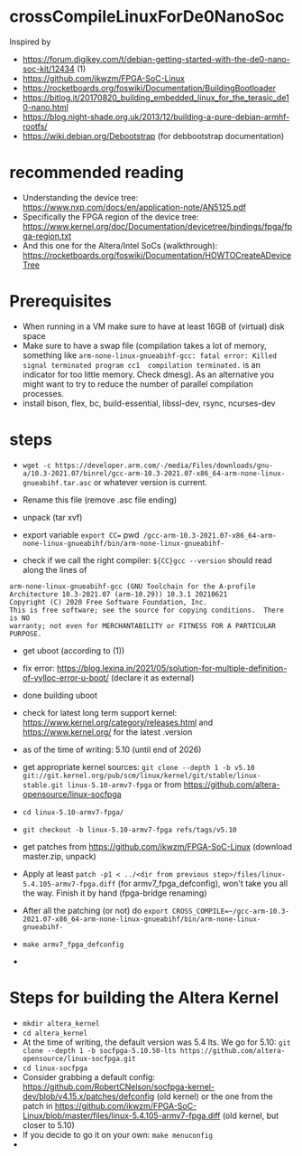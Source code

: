 # crossCompileLinuxForDe0NanoSoc
Inspired by
- https://forum.digikey.com/t/debian-getting-started-with-the-de0-nano-soc-kit/12434 (1)
- https://github.com/ikwzm/FPGA-SoC-Linux
- https://rocketboards.org/foswiki/Documentation/BuildingBootloader
- https://bitlog.it/20170820_building_embedded_linux_for_the_terasic_de10-nano.html
- https://blog.night-shade.org.uk/2013/12/building-a-pure-debian-armhf-rootfs/
- https://wiki.debian.org/Debootstrap (for debbootstrap documentation)

# recommended reading 
- Understanding the device tree: https://www.nxp.com/docs/en/application-note/AN5125.pdf
- Specifically the FPGA region of the device tree: https://www.kernel.org/doc/Documentation/devicetree/bindings/fpga/fpga-region.txt
- And this one for the Altera/Intel SoCs (walkthrough): https://rocketboards.org/foswiki/Documentation/HOWTOCreateADeviceTree

# Prerequisites
- When running in a VM make sure to have at least 16GB of (virtual) disk space
- Make sure to have a swap file (compilation takes a lot of memory, something like ```arm-none-linux-gnueabihf-gcc: fatal error: Killed signal terminated program cc1 
compilation terminated.``` is an indicator for too little memory. Check dmesg). As an alternative you might want to try to reduce the number of parallel compilation processes. 
- install bison, flex, bc, build-essential, libssl-dev, rsync, ncurses-dev


# steps
- `wget -c https://developer.arm.com/-/media/Files/downloads/gnu-a/10.3-2021.07/binrel/gcc-arm-10.3-2021.07-x86_64-arm-none-linux-gnueabihf.tar.asc` or whatever version is current.

- Rename this file (remove .asc file ending)

- unpack (tar xvf)

- export variable `export CC=` pwd` /gcc-arm-10.3-2021.07-x86_64-arm-none-linux-gnueabihf/bin/arm-none-linux-gnueabihf-`
- check if we call the right compiler: `${CC}gcc --version`
should read along the lines of 
```
arm-none-linux-gnueabihf-gcc (GNU Toolchain for the A-profile Architecture 10.3-2021.07 (arm-10.29)) 10.3.1 20210621
Copyright (C) 2020 Free Software Foundation, Inc.
This is free software; see the source for copying conditions.  There is NO
warranty; not even for MERCHANTABILITY or FITNESS FOR A PARTICULAR PURPOSE.

```

- get uboot (according to (1))
- fix error: https://blog.lexina.in/2021/05/solution-for-multiple-definition-of-yylloc-error-u-boot/ (declare it as external)
- done building uboot

- check for latest long term support kernel: https://www.kernel.org/category/releases.html and https://www.kernel.org/ for the latest .version
- as of the time of writing: 5.10 (until end of 2026)
- get appropriate kernel sources: `git clone --depth 1 -b v5.10 git://git.kernel.org/pub/scm/linux/kernel/git/stable/linux-stable.git linux-5.10-armv7-fpga` or from  https://github.com/altera-opensource/linux-socfpga
- `cd linux-5.10-armv7-fpga/`
- `git checkout -b linux-5.10-armv7-fpga refs/tags/v5.10`
- get patches from https://github.com/ikwzm/FPGA-SoC-Linux (download master.zip, unpack)
- Apply at least `patch -p1 < ../<dir from previous step>/files/linux-5.4.105-armv7-fpga.diff` (for armv7_fpga_defconfig), won't take you all the way. Finish it by hand (fpga-bridge renaming)
- After all the patching (or not) do `export CROSS_COMPILE=~/gcc-arm-10.3-2021.07-x86_64-arm-none-linux-gnueabihf/bin/arm-none-linux-gnueabihf-`
- `make armv7_fpga_defconfig`
- 

# Steps for building the Altera Kernel
- `mkdir altera_kernel`
- `cd altera_kernel`
- At the time of writing, the default version was 5.4 lts. We go for 5.10: `git clone --depth 1 -b socfpga-5.10.50-lts https://github.com/altera-opensource/linux-socfpga.git`
- `cd linux-socfpga`
- Consider grabbing a default config: https://github.com/RobertCNelson/socfpga-kernel-dev/blob/v4.15.x/patches/defconfig (old kernel) or the one from the patch in https://github.com/ikwzm/FPGA-SoC-Linux/blob/master/files/linux-5.4.105-armv7-fpga.diff (old kernel, but closer to 5.10) 
- If you decide to go it on your own: `make menuconfig`
- 
